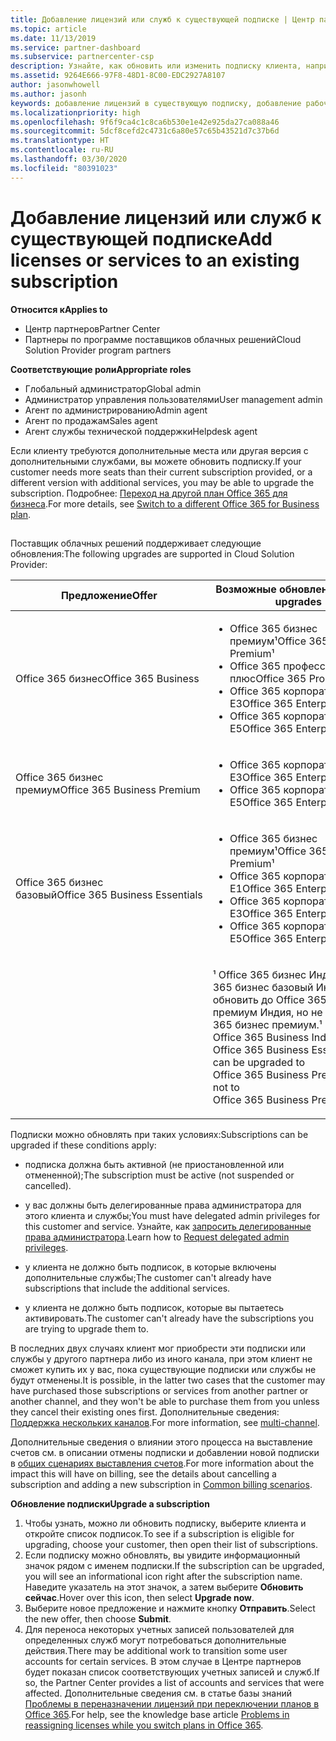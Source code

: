 ```yaml
---
title: Добавление лицензий или служб к существующей подписке | Центр партнеров
ms.topic: article
ms.date: 11/13/2019
ms.service: partner-dashboard
ms.subservice: partnercenter-csp
description: Узнайте, как обновить или изменить подписку клиента, например добавить дополнительные лицензии или рабочие места либо перейти на другую версию с другими службами.
ms.assetid: 9264E666-97F8-48D1-8C00-EDC2927A8107
author: jasonwhowell
ms.author: jasonh
keywords: добавление лицензий в существующую подписку, добавление рабочих мест для существующей подписки, изменение подписки, изменить подписку, приобретение дополнительных лицензий для клиента
ms.localizationpriority: high
ms.openlocfilehash: 9f6f9ca4c1c8ca6b530e1e42e925da27ca088a46
ms.sourcegitcommit: 5dcf8cefd2c4731c6a80e57c65b43521d7c37b6d
ms.translationtype: HT
ms.contentlocale: ru-RU
ms.lasthandoff: 03/30/2020
ms.locfileid: "80391023"
---
```

# <a name="add-licenses-or-services-to-an-existing-subscription"></a><span data-ttu-id="01207-104">Добавление лицензий или служб к существующей подписке</span><span class="sxs-lookup"><span data-stu-id="01207-104">Add licenses or services to an existing subscription</span></span>

<span data-ttu-id="01207-105">**Относится к**</span><span class="sxs-lookup"><span data-stu-id="01207-105">**Applies to**</span></span>

- <span data-ttu-id="01207-106">Центр партнеров</span><span class="sxs-lookup"><span data-stu-id="01207-106">Partner Center</span></span>
- <span data-ttu-id="01207-107">Партнеры по программе поставщиков облачных решений</span><span class="sxs-lookup"><span data-stu-id="01207-107">Cloud Solution Provider program partners</span></span>

<span data-ttu-id="01207-108">**Соответствующие роли**</span><span class="sxs-lookup"><span data-stu-id="01207-108">**Appropriate roles**</span></span>

- <span data-ttu-id="01207-109">Глобальный администратор</span><span class="sxs-lookup"><span data-stu-id="01207-109">Global admin</span></span>
- <span data-ttu-id="01207-110">Администратор управления пользователями</span><span class="sxs-lookup"><span data-stu-id="01207-110">User management admin</span></span>
- <span data-ttu-id="01207-111">Агент по администрированию</span><span class="sxs-lookup"><span data-stu-id="01207-111">Admin agent</span></span>
- <span data-ttu-id="01207-112">Агент по продажам</span><span class="sxs-lookup"><span data-stu-id="01207-112">Sales agent</span></span>
- <span data-ttu-id="01207-113">Агент службы технической поддержки</span><span class="sxs-lookup"><span data-stu-id="01207-113">Helpdesk agent</span></span>

<span data-ttu-id="01207-114">Если клиенту требуются дополнительные места или другая версия с дополнительными службами, вы можете обновить подписку.</span><span class="sxs-lookup"><span data-stu-id="01207-114">If your customer needs more seats than their current subscription provided, or a different version with additional services, you may be able to upgrade the subscription.</span></span> <span data-ttu-id="01207-115">Подробнее: [Переход на другой план Office 365 для бизнеса](https://go.microsoft.com/fwlink/p/?LinkId=723577).</span><span class="sxs-lookup"><span data-stu-id="01207-115">For more details, see [Switch to a different Office 365 for Business plan](https://go.microsoft.com/fwlink/p/?LinkId=723577).</span></span>

## <a href="" id="upgradesubscription"></a>


<span data-ttu-id="01207-116">Поставщик облачных решений поддерживает следующие обновления:</span><span class="sxs-lookup"><span data-stu-id="01207-116">The following upgrades are supported in Cloud Solution Provider:</span></span>

<table>
<colgroup>
<col width="50%" />
<col width="50%" />
</colgroup>
<thead>
<tr class="header">
<th><span data-ttu-id="01207-117">Предложение</span><span class="sxs-lookup"><span data-stu-id="01207-117">Offer</span></span></th>
<th><span data-ttu-id="01207-118">Возможные обновления</span><span class="sxs-lookup"><span data-stu-id="01207-118">Possible upgrades</span></span></th>
</tr>
</thead>
<tbody>
<tr class="odd">
<td><span data-ttu-id="01207-119">Office 365 бизнес</span><span class="sxs-lookup"><span data-stu-id="01207-119">Office 365 Business</span></span></td>
<td><ul>
<li><span data-ttu-id="01207-120">Office 365 бизнес премиум¹</span><span class="sxs-lookup"><span data-stu-id="01207-120">Office 365 Business Premium¹</span></span></li>
<li><span data-ttu-id="01207-121">Office 365 профессиональный плюс</span><span class="sxs-lookup"><span data-stu-id="01207-121">Office 365 ProPlus</span></span></li>
<li><span data-ttu-id="01207-122">Office 365 корпоративный E3</span><span class="sxs-lookup"><span data-stu-id="01207-122">Office 365 Enterprise E3</span></span></li>
<li><span data-ttu-id="01207-123">Office 365 корпоративный E5</span><span class="sxs-lookup"><span data-stu-id="01207-123">Office 365 Enterprise E5</span></span></li>
</ul></td>
</tr>
<tr class="even">
<td><span data-ttu-id="01207-124">Office 365 бизнес премиум</span><span class="sxs-lookup"><span data-stu-id="01207-124">Office 365 Business Premium</span></span></td>
<td><ul>
<li><span data-ttu-id="01207-125">Office 365 корпоративный E3</span><span class="sxs-lookup"><span data-stu-id="01207-125">Office 365 Enterprise E3</span></span></li>
<li><span data-ttu-id="01207-126">Office 365 корпоративный E5</span><span class="sxs-lookup"><span data-stu-id="01207-126">Office 365 Enterprise E5</span></span></li>
</ul></td>
</tr>
<tr class="odd">
<td><span data-ttu-id="01207-127">Office 365 бизнес базовый</span><span class="sxs-lookup"><span data-stu-id="01207-127">Office 365 Business Essentials</span></span></td>
<td><ul>
<li><span data-ttu-id="01207-128">Office 365 бизнес премиум¹</span><span class="sxs-lookup"><span data-stu-id="01207-128">Office 365 Business Premium¹</span></span></li>
<li><span data-ttu-id="01207-129">Office 365 корпоративный E1</span><span class="sxs-lookup"><span data-stu-id="01207-129">Office 365 Enterprise E1</span></span></li>
<li><span data-ttu-id="01207-130">Office 365 корпоративный E3</span><span class="sxs-lookup"><span data-stu-id="01207-130">Office 365 Enterprise E3</span></span></li>
<li><span data-ttu-id="01207-131">Office 365 корпоративный E5</span><span class="sxs-lookup"><span data-stu-id="01207-131">Office 365 Enterprise E5</span></span></li>
</ul></td>
</tr>
<tr class="even">
<td></td>
<td><p><span data-ttu-id="01207-132">¹ Office 365 бизнес Индия и Office 365 бизнес базовый Индия можно обновить до Office 365 бизнес премиум Индия, но не до Office 365 бизнес премиум.</span><span class="sxs-lookup"><span data-stu-id="01207-132">¹ Office 365 Business India and Office 365 Business Essentials India can be upgraded to Office 365 Business Premium India, not to Office 365 Business Premium.</span></span></p></td>
</tr>
</tbody>
</table>

<span data-ttu-id="01207-133">Подписки можно обновлять при таких условиях:</span><span class="sxs-lookup"><span data-stu-id="01207-133">Subscriptions can be upgraded if these conditions apply:</span></span>

-   <span data-ttu-id="01207-134">подписка должна быть активной (не приостановленной или отмененной);</span><span class="sxs-lookup"><span data-stu-id="01207-134">The subscription must be active (not suspended or cancelled).</span></span>

-   <span data-ttu-id="01207-135">у вас должны быть делегированные права администратора для этого клиента и службы;</span><span class="sxs-lookup"><span data-stu-id="01207-135">You must have delegated admin privileges for this customer and service.</span></span> <span data-ttu-id="01207-136">Узнайте, как [запросить делегированные права администратора](request-a-relationship-with-a-customer.md).</span><span class="sxs-lookup"><span data-stu-id="01207-136">Learn how to [Request delegated admin privileges](request-a-relationship-with-a-customer.md).</span></span>

-   <span data-ttu-id="01207-137">у клиента не должно быть подписок, в которые включены дополнительные службы;</span><span class="sxs-lookup"><span data-stu-id="01207-137">The customer can't already have subscriptions that include the additional services.</span></span>

-   <span data-ttu-id="01207-138">у клиента не должно быть подписок, которые вы пытаетесь активировать.</span><span class="sxs-lookup"><span data-stu-id="01207-138">The customer can't already have the subscriptions you are trying to upgrade them to.</span></span>

<span data-ttu-id="01207-139">В последних двух случаях клиент мог приобрести эти подписки или службы у другого партнера либо из иного канала, при этом клиент не сможет купить их у вас, пока существующие подписки или службы не будут отменены.</span><span class="sxs-lookup"><span data-stu-id="01207-139">It is possible, in the latter two cases that the customer may have purchased those subscriptions or services from another partner or another channel, and they won't be able to purchase them from you unless they cancel their existing ones first.</span></span> <span data-ttu-id="01207-140">Дополнительные сведения: [Поддержка нескольких каналов](multichannel.md).</span><span class="sxs-lookup"><span data-stu-id="01207-140">For more information, see [multi-channel](multichannel.md).</span></span>

<span data-ttu-id="01207-141">Дополнительные сведения о влиянии этого процесса на выставление счетов см. в описании отмены подписки и добавлении новой подписки в [общих сценариях выставления счетов](common-billing-scenarios.md).</span><span class="sxs-lookup"><span data-stu-id="01207-141">For more information about the impact this will have on billing, see the details about cancelling a subscription and adding a new subscription in [Common billing scenarios](common-billing-scenarios.md).</span></span>

<span data-ttu-id="01207-142">**Обновление подписки**</span><span class="sxs-lookup"><span data-stu-id="01207-142">**Upgrade a subscription**</span></span>

1.  <span data-ttu-id="01207-143">Чтобы узнать, можно ли обновить подписку, выберите клиента и откройте список подписок.</span><span class="sxs-lookup"><span data-stu-id="01207-143">To see if a subscription is eligible for upgrading, choose your customer, then open their list of subscriptions.</span></span>
2.  <span data-ttu-id="01207-144">Если подписку можно обновлять, вы увидите информационный значок рядом с именем подписки.</span><span class="sxs-lookup"><span data-stu-id="01207-144">If the subscription can be upgraded, you will see an informational icon right after the subscription name.</span></span> <span data-ttu-id="01207-145">Наведите указатель на этот значок, а затем выберите **Обновить сейчас**.</span><span class="sxs-lookup"><span data-stu-id="01207-145">Hover over this icon, then select **Upgrade now**.</span></span>
3.  <span data-ttu-id="01207-146">Выберите новое предложение и нажмите кнопку **Отправить**.</span><span class="sxs-lookup"><span data-stu-id="01207-146">Select the new offer, then choose **Submit**.</span></span>
4.  <span data-ttu-id="01207-147">Для переноса некоторых учетных записей пользователей для определенных служб могут потребоваться дополнительные действия.</span><span class="sxs-lookup"><span data-stu-id="01207-147">There may be additional work to transition some user accounts for certain services.</span></span> <span data-ttu-id="01207-148">В этом случае в Центре партнеров будет показан список соответствующих учетных записей и служб.</span><span class="sxs-lookup"><span data-stu-id="01207-148">If so, the Partner Center provides a list of accounts and services that were affected.</span></span> <span data-ttu-id="01207-149">Дополнительные сведения см. в статье базы знаний [Проблемы в переназначении лицензий при переключении планов в Office 365](https://go.microsoft.com/fwlink/p/?LinkId=723576).</span><span class="sxs-lookup"><span data-stu-id="01207-149">For help, see the knowledge base article [Problems in reassigning licenses while you switch plans in Office 365](https://go.microsoft.com/fwlink/p/?LinkId=723576).</span></span>

 

 



